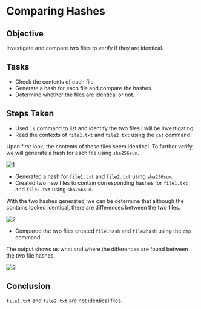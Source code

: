 # Comparing Hashes

<h2>Objective</h2>

Investigate and compare two files to verify if they are identical.

<h2>Tasks</h2>

- Check the contents of each file.
- Generate a hash for each file and compare the hashes.
- Determine whether the files are identical or not.

<h2>Steps Taken</h2>

- Used `ls` command to list and identify the two files I will be investigating.
- Read the contexts of `file1.txt` and `file2.txt` using the `cat` command.

Upon first look, the contents of these files seem identical. To further verify, we will generate a hash for each file using `sha256sum`.

![1](https://github.com/DigitalWatchmen/Hashes/assets/164795269/f40898c7-7c46-4333-b33a-6f342f3f0fb5)

- Generated a hash for `file1.txt` and `file2.txt` using `sha256sum`.
- Created two new files to contain corresponding hashes for `file1.txt` and `file2.txt` using `sha256sum`.

With the two hashes generated, we can be determine that although the contains looked identical, there are differences between the two files. 

![2](https://github.com/DigitalWatchmen/Hashes/assets/164795269/4123ad8c-9f9e-45a0-90a9-21df4e269c01)

- Compared the two files created `file1hash` and `file2hash` using the `cmp` command.

The output shows us what and where the differences are found between the two file hashes.

![3](https://github.com/DigitalWatchmen/Hashes/assets/164795269/b9b1b67a-439e-4398-9af4-5ceca403b81d)

<h2>Conclusion</h2>

`file1.txt` and `file2.txt` are not identical files.
